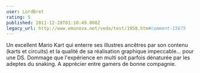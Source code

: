 ```yaml
---
user: LordBret
rating: 5
published: 2011-12-28T01:10:49.000Z
legacy_url: http://www.emunova.net/veda/test/1958.htm#comment-15675
---
```

Un excellent Mario Kart qui enterre ses illustres ancêtres par son contenu (karts et circuits) et la qualité de sa réalisation graphique impeccable... pour une DS. Dommage que l'expérience en multi soit parfois dénaturée par les adeptes du snaking. A apprécier entre gamers de bonne compagnie.